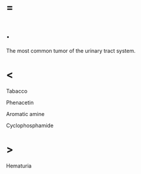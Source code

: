 # =

# .

The most common tumor of the urinary tract system.

# <

Tabacco

Phenacetin

Aromatic amine

Cyclophosphamide

# >

Hematuria
